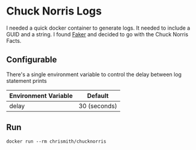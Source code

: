 # Chuck Norris Logs

I needed a quick docker container to generate logs.  It needed to include a GUID and a string.  I found [Faker](https://github.com/faker-ruby/faker) and decided to go with the Chuck Norris Facts.

## Configurable

There's a single environment variable to control the delay between log statement prints

| Environment Variable | Default |
| -- | -- |
| delay | 30 (seconds)|

## Run

```console
docker run --rm chrismith/chucknorris
```
